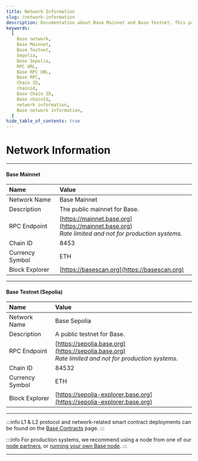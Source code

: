 ```yaml
---
title: Network Information
slug: /network-information
description: Documentation about Base Mainnet and Base Testnet. This page covers network information for the Base network, including network names, descriptions, RPC endpoints, chain IDs, currency symbols, and block explorers.
keywords:
  [
    Base network,
    Base Mainnet,
    Base Testnet,
    Sepolia,
    Base Sepolia,
    RPC URL,
    Base RPC URL,
    Base RPC,
    Chain ID,
    chainid,
    Base Chain ID,
    Base chainId,
    network information,
    Base network information,
  ]
hide_table_of_contents: true
---
```


# Network Information

---

#### Base Mainnet

| Name            | Value                                                                                                   |
| :-------------- | :------------------------------------------------------------------------------------------------------ |
| Network Name    | Base Mainnet                                                                                            |
| Description     | The public mainnet for Base.                                                                            |
| RPC Endpoint    | [https://mainnet.base.org](https://mainnet.base.org)<br/>_Rate limited and not for production systems._ |
| Chain ID        | 8453                                                                                                    |
| Currency Symbol | ETH                                                                                                     |
| Block Explorer  | [https://basescan.org](https://basescan.org)                                                            |

---

#### Base Testnet (Sepolia)

| Name            | Value                                                                                                   |
| :-------------- | :------------------------------------------------------------------------------------------------------ |
| Network Name    | Base Sepolia                                                                                            |
| Description     | A public testnet for Base.                                                                              |
| RPC Endpoint    | [https://sepolia.base.org](https://sepolia.base.org)<br/>_Rate limited and not for production systems._ |
| Chain ID        | 84532                                                                                                   |
| Currency Symbol | ETH                                                                                                     |
| Block Explorer  | [https://sepolia-explorer.base.org](https://sepolia-explorer.base.org)                                  |

---

:::info
L1 & L2 protocol and network-related smart contract deployments can be found on the [Base Contracts](/base-contracts) page.
:::

:::info
For production systems, we recommend using a node from one of our [node partners], or [running your own Base node].
:::

---

[running your own Base node]: /guides/run-a-base-node
[node partners]: /tools/node-providers
